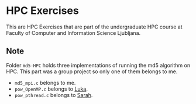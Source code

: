 # HPC Exercises

This are HPC Exercises that are part of the undergraduate HPC course at Faculty of Computer and Information Science Ljubljana.

## Note

Folder `md5-HPC` holds three implementations of running the md5 algorithm on HPC. This part was a group project so only one of them belongs to me.

- `md5_mpi.c` belongs to me.
- `pow_OpenMP.c` belongs to [Luka](https://github.com/lukapantar-personal).
- `pow_pthread.c` belongs to [Sarah](https://github.com/sresix).
